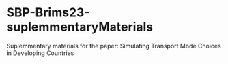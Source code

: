 # SBP-Brims23-suplemmentaryMaterials
Suplemmentary materials for the paper: Simulating Transport Mode Choices in Developing Countries
